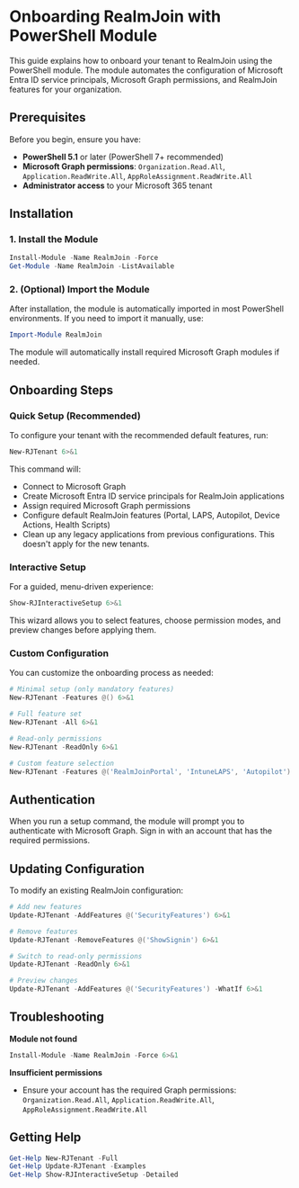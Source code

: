 # Onboarding RealmJoin with PowerShell Module

This guide explains how to onboard your tenant to RealmJoin using the PowerShell module. The module automates the configuration of Microsoft Entra ID service principals, Microsoft Graph permissions, and RealmJoin features for your organization.

## Prerequisites

Before you begin, ensure you have:

- **PowerShell 5.1** or later (PowerShell 7+ recommended)
- **Microsoft Graph permissions**: `Organization.Read.All`, `Application.ReadWrite.All`, `AppRoleAssignment.ReadWrite.All`
- **Administrator access** to your Microsoft 365 tenant

## Installation

### 1. Install the Module

```powershell
Install-Module -Name RealmJoin -Force
Get-Module -Name RealmJoin -ListAvailable
```


### 2. (Optional) Import the Module

After installation, the module is automatically imported in most PowerShell environments. If you need to import it manually, use:

```powershell
Import-Module RealmJoin
```

The module will automatically install required Microsoft Graph modules if needed.

## Onboarding Steps

### Quick Setup (Recommended)

To configure your tenant with the recommended default features, run:

```powershell
New-RJTenant 6>&1
```

This command will:
- Connect to Microsoft Graph
- Create Microsoft Entra ID service principals for RealmJoin applications
- Assign required Microsoft Graph permissions
- Configure default RealmJoin features (Portal, LAPS, Autopilot, Device Actions, Health Scripts)
- Clean up any legacy applications from previous configurations. This doesn't apply for the new tenants.

### Interactive Setup

For a guided, menu-driven experience:

```powershell
Show-RJInteractiveSetup 6>&1
```

This wizard allows you to select features, choose permission modes, and preview changes before applying them.

### Custom Configuration

You can customize the onboarding process as needed:

```powershell
# Minimal setup (only mandatory features)
New-RJTenant -Features @() 6>&1

# Full feature set
New-RJTenant -All 6>&1

# Read-only permissions
New-RJTenant -ReadOnly 6>&1

# Custom feature selection
New-RJTenant -Features @('RealmJoinPortal', 'IntuneLAPS', 'Autopilot') 6>&1
```

## Authentication

When you run a setup command, the module will prompt you to authenticate with Microsoft Graph. Sign in with an account that has the required permissions.

## Updating Configuration

To modify an existing RealmJoin configuration:

```powershell
# Add new features
Update-RJTenant -AddFeatures @('SecurityFeatures') 6>&1

# Remove features
Update-RJTenant -RemoveFeatures @('ShowSignin') 6>&1

# Switch to read-only permissions
Update-RJTenant -ReadOnly 6>&1

# Preview changes
Update-RJTenant -AddFeatures @('SecurityFeatures') -WhatIf 6>&1
```

## Troubleshooting

**Module not found**
```powershell
Install-Module -Name RealmJoin -Force 6>&1
```

**Insufficient permissions**
- Ensure your account has the required Graph permissions: `Organization.Read.All`, `Application.ReadWrite.All`, `AppRoleAssignment.ReadWrite.All`


## Getting Help

```powershell
Get-Help New-RJTenant -Full
Get-Help Update-RJTenant -Examples
Get-Help Show-RJInteractiveSetup -Detailed
```